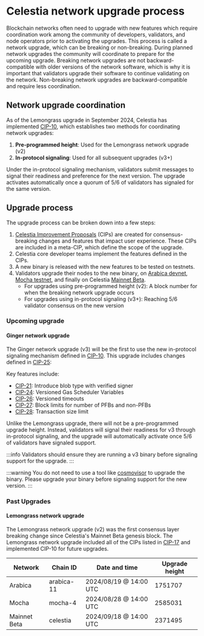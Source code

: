 # Celestia network upgrade process

Blockchain networks often need to upgrade with new features which require coordination work among the community of developers, validators, and node operators prior to activating the upgrades. This process is called a network upgrade, which can be breaking or non-breaking. During planned network upgrades the community will coordinate to prepare for the upcoming upgrade. Breaking network upgrades are not backward-compatible with older versions of the network software, which is why it is important that validators upgrade their software to continue validating on the network. Non-breaking network upgrades are backward-compatible and require less coordination.

## Network upgrade coordination

As of the Lemongrass upgrade in September 2024, Celestia has implemented [CIP-10](https://cips.celestia.org/cip-10.html), which establishes two methods for coordinating network upgrades:

1. **Pre-programmed height**: Used for the Lemongrass network upgrade (v2)
2. **In-protocol signaling**: Used for all subsequent upgrades (v3+)

Under the in-protocol signaling mechanism, validators submit messages to signal their readiness and preference for the next version. The upgrade activates automatically once a quorum of 5/6 of validators has signaled for the same version.

## Upgrade process

The upgrade process can be broken down into a few steps:
1. [Celestia Improvement Proposals](https://cips.celestia.org) (CIPs) are created for consensus-breaking changes and features that impact user experience. These CIPs are included in a meta-CIP, which define the scope of the upgrade.
1. Celestia core developer teams implement the features defined in the CIPs.
1. A new binary is released with the new features to be tested on testnets.
1. Validators upgrade their nodes to the new binary, on [Arabica devnet](./arabica-devnet.md), [Mocha testnet](./mocha-testnet.md), and finally on Celestia [Mainnet Beta](./mainnet.md).
    - For upgrades using pre-programmed height (v2): A block number for when the breaking network upgrade occurs
    - For upgrades using in-protocol signaling (v3+): Reaching 5/6 validator consensus on the new version

### Upcoming upgrade

#### Ginger network upgrade

The Ginger network upgrade (v3) will be the first to use the new in-protocol signaling mechanism defined in [CIP-10](https://cips.celestia.org/cip-10.html). This upgrade includes changes defined in [CIP-25](https://cips.celestia.org/cip-25.html):

Key features include:
- [CIP-21](https://cips.celestia.org/cip-21.html): Introduce blob type with verified signer
- [CIP-24](https://cips.celestia.org/cip-24.html): Versioned Gas Scheduler Variables
- [CIP-26](https://cips.celestia.org/cip-26.html): Versioned timeouts
- [CIP-27](https://cips.celestia.org/cip-27.html): Block limits for number of PFBs and non-PFBs
- [CIP-28](https://cips.celestia.org/cip-28.html): Transaction size limit

Unlike the Lemongrass upgrade, there will not be a pre-programmed upgrade height. Instead, validators will signal their readiness for v3 through in-protocol signaling, and the upgrade will automatically activate once 5/6 of validators have signaled support.

:::info
Validators should ensure they are running a v3 binary before signaling support for the upgrade.
:::

:::warning
You do not need to use a tool like [cosmovisor](https://docs.cosmos.network/main/build/tooling/cosmovisor) to upgrade the binary. Please upgrade your binary before signaling support for the new version.
:::

### Past Upgrades

#### Lemongrass network upgrade

The Lemongrass network upgrade (v2) was the first consensus layer breaking change since Celestia's Mainnet Beta genesis block. The Lemongrass network upgrade included all of the CIPs listed in [CIP-17](https://github.com/celestiaorg/CIPs/blob/main/cips/cip-17.md) and implemented CIP-10 for future upgrades.

Network      | Chain ID   | Date and time               | Upgrade height
-------------|------------|-----------------------------|-----------------
Arabica      | arabica-11 | 2024/08/19 @ 14:00 UTC    | 1751707
Mocha        | mocha-4    | 2024/08/28 @ 14:00 UTC    | 2585031
Mainnet Beta | celestia   | 2024/09/18 @ 14:00 UTC    | 2371495
